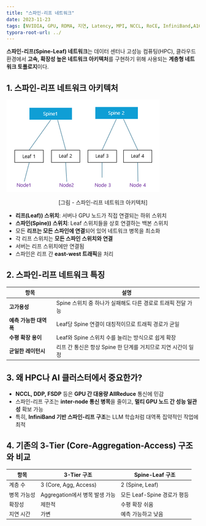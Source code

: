 ```yaml
---
title: "스파인-리프 네트워크"
date: 2023-11-23
tags: [NVIDIA, GPU, RDMA, 지연, Latency, MPI, NCCL, RoCE, InfiniBand,A100,DeepSpeed, DeepSpeed Zero]
typora-root-url: ../
---
```


**스파인-리프(Spine-Leaf) 네트워크**는 데이터 센터나 고성능 컴퓨팅(HPC), 클라우드 환경에서 **고속, 확장성 높은 네트워크 아키텍처**를 구현하기 위해 사용되는 **계층형 네트워크 토폴로지**이다.



## 1. 스파인-리프 네트워크 아키텍처

![스파인-리프 네트워크 아키텍처](/../images/2023-11/Spine-leaf.png)

<div align="center">[그림 - 스파인-리프 네트워크 아키텍처]</div>



*  **리프(Leaf)) 스위치**: 서버나 GPU 노드가 직접 연결되는 하위 스위치
*  **스파인(Spine)) 스위치**: Leaf 스위치들을 상호 연결하는 백본 스위치
*  모든 **리프는 모든 스파인에 연결**되어 있어 네트워크 병목을 최소화
*  각 리프 스위치는 **모든 스파인 스위치와 연결**
*  서버는 리프 스위치에만 연결됨
*  스파인은 리프 간 **east-west 트래픽**을 처리



## 2. 스파인-리프 네트워크 특징

| 항목                   | 설명                                                         |
| ---------------------- | ------------------------------------------------------------ |
| **고가용성**           | Spine 스위치 중 하나가 실패해도 다른 경로로 트래픽 전달 가능 |
| **예측 가능한 대역폭** | Leaf당 Spine 연결이 대칭적이므로 트래픽 경로가 균일          |
| **수평 확장 용이**     | Leaf와 Spine 스위치 수를 늘리는 방식으로 쉽게 확장           |
| **균일한 레이턴시**    | 리프 간 통신은 항상 Spine 한 단계를 거치므로 지연 시간이 일정 |



## 3. 왜 HPC나 AI 클러스터에서 중요한가?

* **NCCL, DDP, FSDP** 등은 **GPU 간 대용량 AllReduce** 통신에 민감
* 스파인-리프 구조는 **inter-node 통신 병목**을 줄이고, **멀티 GPU 노드 간 성능 일관성** 확보 가능
* 특히, **InfiniBand 기반 스파인-리프 구조**는 LLM 학습처럼 대역폭 집약적인 작업에 최적



## 4. 기존의 3-Tier (Core-Aggregation-Access) 구조와 비교

| 항목        | 3-Tier 구조                    | Spine-Leaf 구조             |
| ----------- | ------------------------------ | --------------------------- |
| 계층 수     | 3 (Core, Agg, Access)          | 2 (Spine, Leaf)             |
| 병목 가능성 | Aggregation에서 병목 발생 가능 | 모든 Leaf-Spine 경로가 평등 |
| 확장성      | 제한적                         | 수평 확장 쉬움              |
| 지연 시간   | 가변                           | 예측 가능하고 낮음          |



